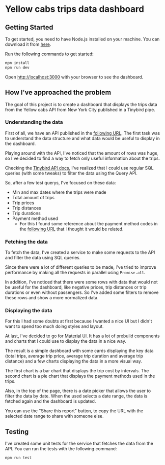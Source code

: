 # Yellow cabs trips data dashboard

## Getting Started

To get started, you need to have Node.js installed on your machine. You can download it from [here](https://nodejs.org/).

Run the following commands to get started:

```bash
npm install
npm run dev
```

Open [http://localhost:3000](http://localhost:3000) with your browser to see the dashboard.

## How I've approached the problem

The goal of this project is to create a dashboard that displays the trips data from the Yellow cabs API from New York City published in a Tinybird pipe.

### Understanding the data

First of all, we have an API published in the [following URL](https://api.tinybird.co/endpoint/t_f3b68895534049bf859f38a8e5ebc51a?token=p.eyJ1IjogIjdmOTIwMmMzLWM1ZjctNDU4Ni1hZDUxLTdmYzUzNTRlMTk5YSIsICJpZCI6ICJmZTRkNWFiZS05ZWIyLTRjMjYtYWZiZi0yYTdlMWJlNDQzOWEifQ.P67MfoqTixyasaMGH5RIjCrGc0bUKvBoKMwYjfqQN8c). The first task was to understand the data structure and what data would be useful to display in the dashboard.

Playing around with the API, I've noticed that the amount of rows was huge, so I've decided to find a way to fetch only useful information about the trips.

Checking the [Tinybird API docs](https://www.tinybird.co/docs), I've realized that I could use regular SQL queries (with some tweaks) to filter the data using the Query API.

So, after a few test querys, I've focused on these data:

- Min and max dates where the trips were made
- Total amount of trips
- Trip prices
- Trip distances
- Trip durations
- Payment method used
  - For this I found some reference about the payment method codes in the [following URL](https://www1.nyc.gov/assets/tlc/downloads/pdf/data_dictionary_trip_records_yellow.pdf) that I thought it would be related.

### Fetching the data

To fetch the data, I've created a service to make some requests to the API and filter the data using SQL queries.

Since there were a lot of different queries to be made, I've tried to improve performance by making all the requests in parallel using `Promise.all`.

In addition, I've noticed that there were some rows with data that would not be useful for the dashboard, like negative prices, trip distances or trip durations or even without passengers. So I've added some filters to remove these rows and show a more normalized data.

### Displaying the data

For this I had some doubts at first because I wanted a nice UI but I didn't want to spend too much doing styles and layout.

At last, I've decided to go for [Material UI](https://mui.com/). It has a lot of prebuild components and charts that I could use to display the data in a nice way.

The result is a simple dashboard with some cards displaying the key data (total trips, average trip price, average trip duration and average trip distance) and a few charts displaying the data in a more visual way.

The first chart is a bar chart that displays the trip cost by intervals. The second chart is a pie chart that displays the payment methods used in the trips.

Also, in the top of the page, there is a date picker that allows the user to filter the data by date. When the used selects a date range, the data is fetched again and the dashboard is updated.

You can use the "Share this report" button, to copy the URL with the selected date range to share with someone else.

## Testing

I've created some unit tests for the service that fetches the data from the API. You can run the tests with the following command:

```bash
npm run test
```
